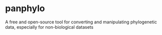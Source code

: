 # panphylo
A free and open-source tool for converting and manipulating phylogenetic data, especially for non-biological datasets
